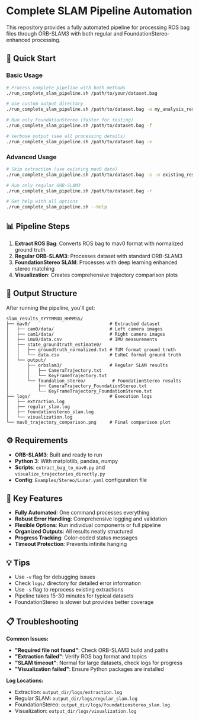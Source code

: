 # Complete SLAM Pipeline Automation

This repository provides a fully automated pipeline for processing ROS bag files through ORB-SLAM3 with both regular and FoundationStereo-enhanced processing.

## 🚀 Quick Start

### Basic Usage
```bash
# Process complete pipeline with both methods
./run_complete_slam_pipeline.sh /path/to/your/dataset.bag

# Use custom output directory
./run_complete_slam_pipeline.sh /path/to/dataset.bag -o my_analysis_results

# Run only FoundationStereo (faster for testing)
./run_complete_slam_pipeline.sh /path/to/dataset.bag -f

# Verbose output (see all processing details)
./run_complete_slam_pipeline.sh /path/to/dataset.bag -v
```

### Advanced Usage
```bash
# Skip extraction (use existing mav0 data)
./run_complete_slam_pipeline.sh /path/to/dataset.bag -s -o existing_results

# Run only regular ORB-SLAM3
./run_complete_slam_pipeline.sh /path/to/dataset.bag -r

# Get help with all options
./run_complete_slam_pipeline.sh --help
```

## 📊 Pipeline Steps

1. **Extract ROS Bag**: Converts ROS bag to mav0 format with normalized ground truth
2. **Regular ORB-SLAM3**: Processes dataset with standard ORB-SLAM3
3. **FoundationStereo SLAM**: Processes with deep learning enhanced stereo matching
4. **Visualization**: Creates comprehensive trajectory comparison plots

## 📁 Output Structure

After running the pipeline, you'll get:

```
slam_results_YYYYMMDD_HHMMSS/
├── mav0/                              # Extracted dataset
│   ├── cam0/data/                     # Left camera images
│   ├── cam1/data/                     # Right camera images
│   ├── imu0/data.csv                  # IMU measurements
│   ├── state_groundtruth_estimate0/
│   │   ├── groundtruth_normalized.txt # TUM format ground truth
│   │   └── data.csv                   # EuRoC format ground truth
│   └── output/
│       ├── orbslam3/                  # Regular SLAM results
│       │   ├── CameraTrajectory.txt
│       │   └── KeyFrameTrajectory.txt
│       └── foundation_stereo/          # FoundationStereo results
│           ├── CameraTrajectory_FoundationStereo.txt
│           └── KeyFrameTrajectory_FoundationStereo.txt
├── logs/                              # Execution logs
│   ├── extraction.log
│   ├── regular_slam.log
│   ├── foundationstereo_slam.log
│   └── visualization.log
└── mav0_trajectory_comparison.png     # Final comparison plot
```

## ⚙️ Requirements

- **ORB-SLAM3**: Built and ready to run
- **Python 3**: With matplotlib, pandas, numpy
- **Scripts**: `extract_bag_to_mav0.py` and `visualize_trajectories_directly.py`
- **Config**: `Examples/Stereo/Lunar.yaml` configuration file

## 🎯 Key Features

- **Fully Automated**: One command processes everything
- **Robust Error Handling**: Comprehensive logging and validation
- **Flexible Options**: Run individual components or full pipeline
- **Organized Outputs**: All results neatly structured
- **Progress Tracking**: Color-coded status messages
- **Timeout Protection**: Prevents infinite hanging

## 💡 Tips

- Use `-v` flag for debugging issues
- Check `logs/` directory for detailed error information
- Use `-s` flag to reprocess existing extractions
- Pipeline takes 15-30 minutes for typical datasets
- FoundationStereo is slower but provides better coverage

## 📋 Troubleshooting

**Common Issues:**
- **"Required file not found"**: Check ORB-SLAM3 build and paths
- **"Extraction failed"**: Verify ROS bag format and topics
- **"SLAM timeout"**: Normal for large datasets, check logs for progress
- **"Visualization failed"**: Ensure Python packages are installed

**Log Locations:**
- Extraction: `output_dir/logs/extraction.log`
- Regular SLAM: `output_dir/logs/regular_slam.log`
- FoundationStereo: `output_dir/logs/foundationstereo_slam.log`
- Visualization: `output_dir/logs/visualization.log` 